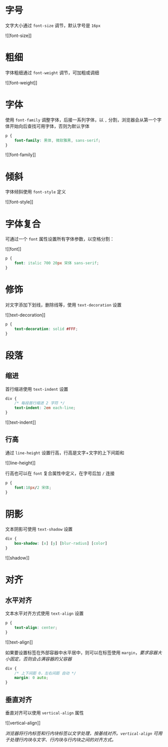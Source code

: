 # 字号

文字大小通过 `font-size` 调节，默认字号是 `16px`

![[font-size]]

# 粗细

字体粗细通过 `font-weight` 调节，可加粗或调细

![[font-weight]]

# 字体

使用 `font-family` 调整字体，后接一系列字体，以 `,` 分割，浏览器会从第一个字体开始向后查找可用字体，否则为默认字体

```CSS
p {
    font-family: 黑体, 微软雅黑, sans-serif;
}
```

![[font-family]]

# 倾斜

字体倾斜使用 `font-style` 定义

![[font-style]]

# 字体复合

可通过一个 `font` 属性设置所有字体参数，以空格分割：

![[font]]

```CSS
p {
    font: italic 700 20px 宋体 sans-serif;
}
```

# 修饰

对文字添加下划线，删除线等，使用 `text-decoration` 设置

![[text-decoration]]

```CSS
p {
    text-decoration: solid #FFF;
}
```

# 段落

## 缩进

首行缩进使用 `text-indent` 设置

```CSS
div {
    /* 每段首行缩进 2 字符 */
    text-indent: 2em each-line;
}
```

![[text-indent]]

## 行高

通过 `line-height` 设置行高，行高是文字+文字的上下间距和

![[line-height]]

行高也可以在 `font` 复合属性中定义，在字号后加 `/` 连接

```CSS
p {
    font:18px/2 宋体;
}
```

# 阴影

文本阴影可使用 `text-shadow` 设置

```CSS
div {
    box-shadow: [x] [y] [blur-radius] [color]
}
```

![[shadow]]

# 对齐

## 水平对齐

文本水平对齐方式使用 `text-align` 设置

```CSS
p {
    text-align: center;
}
```

![[text-align]]

如果要设置标签在外部容器中水平居中，则可以在标签使用 `margin`，*要求容器大小固定，否则会占满容器的父容器*

```CSS
div {
    /* 上下间距 0，左右间距 自动 */
    margin: 0 auto;
}
```

## 垂直对齐

垂直对齐可以使用 `vertical-align` 属性

![[vertical-align]]

*浏览器将行内标签和行内块标签以文字处理，按基线对齐。`vertical-align` 可用于处理行内块与文字、行内块与行内块之间的对齐方式。*

